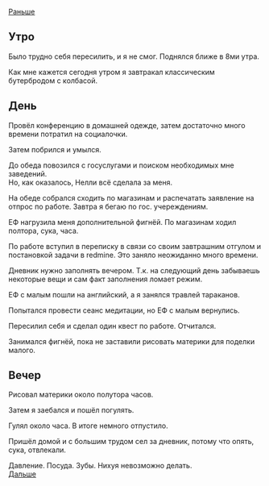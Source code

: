 [Раньше](2020.11.25.md)  
## Утро
Было трудно себя пересилить, и я не смог. Поднялся ближе в 8ми утра.

Как мне кажется сегодня утром я завтракал классическим бутербродом с колбасой.
## День
Провёл конференцию в домашней одежде, затем достаточно много времени потратил на социалочки.

Затем побрился и умылся.

До обеда повозился с госуслугами и поиском необходимых мне заведений.  
Но, как оказалось, Нелли всё сделала за меня.

На обеде собрался сходить по магазинам и распечатать заявление на отпрос по работе. Завтра я бегаю по гос. учереждениям.

ЕФ нагрузила меня дополнительной фигнёй. По магазинам ходил полтора, сука, часа.

По работе вступил в переписку в связи со своим завтрашним отгулом и постановкой задачи в redmine. Это заняло неожиданно много времени.

Дневник нужно заполнять вечером. Т.к. на следующий день забываешь некоторые вещи и сам факт заполнения ломает режим.

ЕФ с малым пошли на английский, а я занялся травлей тараканов.

Попытался провести сеанс медитации, но ЕФ с малым вернулись.

Пересилил себя и сделал один квест по работе. Отчитался.

Занимался фигнёй, пока не заставили рисовать материки для поделки малого.
## Вечер
Рисовал материки около полутора часов.

Затем я заебался и пошёл погулять.

Гулял около часа. В итоге немного отпустило.

Пришёл домой и с большим трудом сел за дневник, потому что опять, сука, отвлекали.  

Давление. Посуда. Зубы. Нихуя невозможно делать.  
[Дальше](2020.11.27.md)
